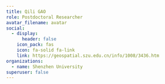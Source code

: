 ```yaml
---
title: Qili GAO
role: Postdoctoral Researcher
avatar_filename: avatar
social:
  - display:
      header: false
    icon_pack: fas
    icon: fa-solid fa-link
    link: https://geospatial.szu.edu.cn/info/1008/3436.htm
organizations:
  - name: Shenzhen University
superuser: false
---
```

